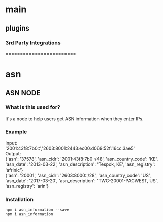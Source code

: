 # main
## plugins
### 3rd Party Integrations 
========================

# asn
## ASN NODE
### What is this used for?
It's a node to help users get ASN information when they enter IPs. 

### Example
Input: <br />
'2001:43f8:7b0::','2603:8001:2443:ec00:d069:52f:16cc:3ae5'<br />
Output: <br />
{'asn': '37578',
 'asn_cidr': '2001:43f8:7b0::/48',
 'asn_country_code': 'KE',
 'asn_date': '2013-03-22',
 'asn_description': 'Tespok, KE',
 'asn_registry': 'afrinic'}<br />
{'asn': '20001',
 'asn_cidr': '2603:8000::/28',
 'asn_country_code': 'US',
 'asn_date': '2017-03-20',
 'asn_description': 'TWC-20001-PACWEST, US',
 'asn_registry': 'arin'}

### Installation
` npm i asn_information --save `<br />
`npm i asn_information`
